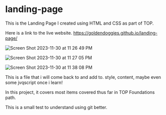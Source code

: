 # landing-page
This is the Landing Page I created using HTML and CSS as part of TOP.

Here is a link to the live website.
https://goldendoggies.github.io/landing-page/

![Screen Shot 2023-11-30 at 11 26 49 PM](https://github.com/goldendoggies/landing-page/assets/95260164/b354be56-aa4e-470e-bfce-14be9308545c)


![Screen Shot 2023-11-30 at 11 27 05 PM](https://github.com/goldendoggies/landing-page/assets/95260164/7fb6c997-ef35-4a9d-8de6-c82148f348d9)


![Screen Shot 2023-11-30 at 11 38 08 PM](https://github.com/goldendoggies/landing-page/assets/95260164/2572de6f-9975-4d8d-9602-54ff30fcdad0)

This is a file that i will come back to and add to. style, content, maybe even some jvqscript once i learn!

In this project, it covers most items covered thus far in TOP Foundations path. 

This is a small test to understand using git better.
